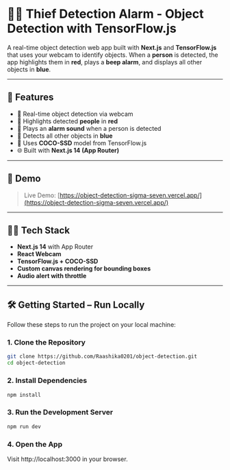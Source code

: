 # 🕵️‍♀️ Thief Detection Alarm - Object Detection with TensorFlow.js

A real-time object detection web app built with **Next.js** and **TensorFlow.js** that uses your webcam to identify objects. When a **person** is detected, the app highlights them in **red**, plays a **beep alarm**, and displays all other objects in **blue**.

---

## 🚀 Features

- 🎥 Real-time object detection via webcam
- 🔴 Highlights detected **people** in **red**
- 🔔 Plays an **alarm sound** when a person is detected
- 🔵 Detects all other objects in **blue**
- 🧠 Uses **COCO-SSD** model from TensorFlow.js
- 🌐 Built with **Next.js 14 (App Router)**

---

## 📸 Demo

> Live Demo: [https://object-detection-sigma-seven.vercel.app/](https://object-detection-sigma-seven.vercel.app/)

---

## 🧑‍💻 Tech Stack

- **Next.js 14** with App Router
- **React Webcam**
- **TensorFlow.js + COCO-SSD**
- **Custom canvas rendering for bounding boxes**
- **Audio alert with throttle**

---

## 🛠️ Getting Started – Run Locally

Follow these steps to run the project on your local machine:

### 1. Clone the Repository

```bash
git clone https://github.com/Raashika0201/object-detection.git
cd object-detection 
```

### 2. Install Dependencies

``` bash
npm install
```

### 3. Run the Development Server

```bash
npm run dev
```

### 4. Open the App
Visit http://localhost:3000 in your browser.







